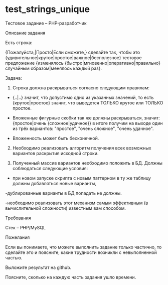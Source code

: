 # test_strings_unique
Тестовое задание – PHP-разработчик

Описание задания

Есть строка:

{Пожалуйста,|Просто|Если сможете,} сделайте так, чтобы это {удивительное|крутое|простое|важное|бесполезное} тестовое предложение {изменялось {быстро|мгновенно|оперативно|правильно} случайным образом|менялось каждый раз}.

Задача:

1. Строка должна раскрываться согласно следующим правилам:

- {..|..} значит, что допустимо одно из указанных значений, то есть {крутое|простое} значит, что выведется ТОЛЬКО крутое или ТОЛЬКО простое.

- Вложенные фигурные скобки так же должны раскрываться, значит: {простое|очень {сложное|удачное}} в итоге получим на выходе один из трёх вариантов: "простое", "очень сложное", "очень удачное".

- Вложенность может быть бесконечной.

2. Необходимо реализовать алгоритм получения всех возможных вариантов раскрытия исходной строки.

3. Полученный массив вариантов необходимо положить в БД. Должны соблюдаться следующие условия:

- при новом запуске скрипта с новым паттерном в ту же таблицу должны добавляться новые варианты,

-дублированные варианты в БД попадать не должны.

-необходимо реализовать этот механизм самым эффективным (в вычислительной сложности) известным вам способом.

Требования

Стек – PHP/MySQL

Пожелания

Если вы понимаете, что можете выполнить задание только частично, то сделайте это и поясните, какие трудности возникли с невыполненной частью.

Выложите результат на github.

Поясните, сколько на каждую часть задания ушло времени.